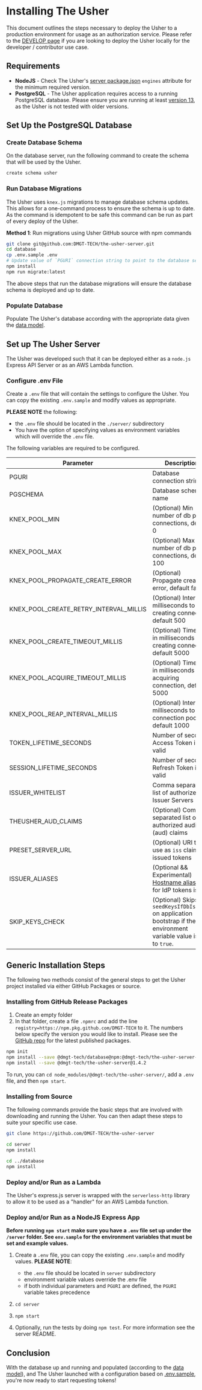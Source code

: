 # Installing The Usher

This document outlines the steps necessary to deploy the Usher to a production environment for usage as an authorization service. Please refer to the [DEVELOP page](./DEVELOP.md) if you are looking to deploy the Usher locally for the developer / contributor use case.

## Requirements

* **NodeJS** - Check The Usher's [server package.json](../server/package.json) `engines` attribute for the minimum required version.
* **PostgreSQL** - The Usher application requires access to a running PostgreSQL database. Please ensure you are running at least [version 13](https://www.postgresql.org/support/versioning/), as the Usher is not tested with older versions.

## Set Up the PostgreSQL Database

### Create Database Schema

On the database server, run the following command to create the schema that will be used by the Usher.

```sh
create schema usher
```

### Run Database Migrations

The Usher uses `knex.js` migrations to manage database schema updates. This allows for a one-command process to ensure the schema is up to date. As the command is idempotent to be safe this command can be run as part of every deploy of the Usher.

**Method 1**: Run migrations using Usher GitHub source with npm commands

```bash
git clone git@github.com:DMGT-TECH/the-usher-server.git
cd database
cp .env.sample .env
# Update value of `PGURI` connection string to point to the database server
npm install
npm run migrate:latest
```

The above steps that run the database migrations will ensure the database schema is deployed and up to date.

### Populate Database

Populate The Usher's database according with the appropriate data given the [data model](./DATAMODEL.md).

## Set up The Usher Server

The Usher was developed such that it can be deployed either as a `node.js` Express API Server or as an AWS Lambda function.

### Configure .env File

Create a `.env` file that will contain the settings to configure the Usher. You can copy the existing `.env.sample` and modify values as appropriate.

**PLEASE NOTE** the following:

* the `.env` file should be located in the `./server/` subdirectory
* You have the option of specifying values as environment variables which will override the `.env` file.

The following variables are required to be configured.

| Parameter                               | Description                                              |
|-----------------------------------------|----------------------------------------------------------|
| PGURI                                   | Database connection string                               |
| PGSCHEMA                                | Database schema name                                     |
| KNEX_POOL_MIN                           | (Optional) Min number of db pool connections, default 0  |
| KNEX_POOL_MAX                           | (Optional) Max number of db pool connections, default 100  |
| KNEX_POOL_PROPAGATE_CREATE_ERROR        | (Optional) Propagate create error, default false         |
| KNEX_POOL_CREATE_RETRY_INTERVAL_MILLIS  | (Optional) Interval in milliseconds to retry creating connection, default 500  |
| KNEX_POOL_CREATE_TIMEOUT_MILLIS         | (Optional) Timeout in milliseconds for creating connection, default 5000       |
| KNEX_POOL_ACQUIRE_TIMEOUT_MILLIS        | (Optional) Timeout in milliseconds for acquiring connection, default 5000      |
| KNEX_POOL_REAP_INTERVAL_MILLIS          | (Optional) Interval in milliseconds to reap connection pool, default 1000      |
| TOKEN_LIFETIME_SECONDS                  | Number of seconds Access Token is valid                  |
| SESSION_LIFETIME_SECONDS                | Number of seconds Refresh Token is valid                 |
| ISSUER_WHITELIST                        | Comma separated list of authorized Issuer Servers        |
| THEUSHER_AUD_CLAIMS                     | (Optional) Comma separated list of authorized audience (aud) claims |
| PRESET_SERVER_URL                       | (Optional) URI to use as `iss` claim for issued tokens   |
| ISSUER_ALIASES                          | (Optional && Experimental) [Hostname aliases](USAGE.md#migrating-idenitity-provider-domain-names-issuer-aliases-experimental) for IdP tokens issuer |
| SKIP_KEYS_CHECK                         | (Optional) Skips `seedKeysIfDbIsEmpty` on application bootstrap if the environment variable value is set to `true`.   |


## Generic Installation Steps

The following two methods consist of the general steps to get the Usher project installed via either GitHub Packages or source.

### Installing from GitHub Release Packages

1. Create an empty folder
1. In that folder, create a file `.npmrc` and add the line `registry=https://npm.pkg.github.com/DMGT-TECH` to it. The numbers below specify the version you would like to install. Please see the [GitHub repo](https://github.com/DMGT-TECH/the-usher-server/packages) for the latest published packages.

```bash
npm init
npm install --save @dmgt-tech/database@npm:@dmgt-tech/the-usher-server-database@1.4.2
npm install --save @dmgt-tech/the-usher-server@1.4.2
```

To run, you can `cd node_modules/@dmgt-tech/the-usher-server/`, add a `.env` file, and then `npm start`.

### Installing from Source

The following commands provide the basic steps that are involved with downloading and running the Usher. You can then adapt these steps to suite your specific use case.

```bash
git clone https://github.com/DMGT-TECH/the-usher-server

cd server
npm install

cd ../database
npm install
```

### Deploy and/or Run as a Lambda

The Usher's express.js server is wrapped with the `serverless-http` library to allow it to be used as a "handler" for an AWS Lambda function.

### Deploy and/or Run as a NodeJS Express App

**Before running `npm start` make sure you have a `.env` file set up under the `/server` folder. See `env.sample` for the environment variables that must be set and example values.**

1. Create a `.env` file, you can copy the existing `.env.sample` and modify values. **PLEASE NOTE**:

    * the `.env` file should be located in `server` subdirectory
    * environment variable values override the .env file
    * if both individual parameters and `PGURI` are defined, the `PGURI` variable takes precedence

1. `cd server`
1. `npm start`
1. Optionally, run the tests by doing `npm test`. For more information see the server README.

## Conclusion

With the database up and running and populated (according to the [data model](./DATAMODEL.md)), and The Usher launched with a configuration based on [.env.sample](../server/.env.sample), you're now ready to start requesting tokens!

